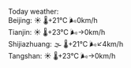 Today weather:  
Beijing: ☀️ 🌡️+21°C 🌬️0km/h  
Tianjin: ☀️ 🌡️+23°C 🌬️→0km/h  
Shijiazhuang: 🌫  🌡️+21°C 🌬️↙4km/h  
Tangshan: ☀️ 🌡️+23°C 🌬️→0km/h  
